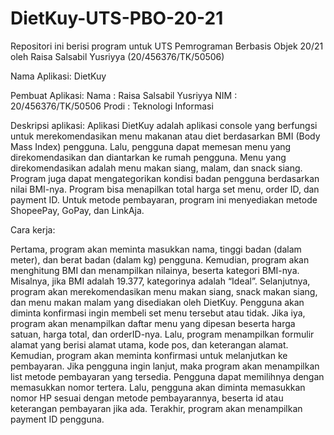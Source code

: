 # DietKuy-UTS-PBO-20-21
Repositori ini berisi program untuk UTS Pemrograman Berbasis Objek 20/21 oleh Raisa Salsabil Yusriyya (20/456376/TK/50506)

Nama Aplikasi: DietKuy

Pembuat Aplikasi:
    Nama	: Raisa Salsabil Yusriyya
    NIM	: 20/456376/TK/50506
    Prodi	: Teknologi Informasi
    
Deskripsi aplikasi:
  Aplikasi DietKuy adalah aplikasi console yang berfungsi untuk merekomendasikan menu makanan atau diet berdasarkan BMI (Body Mass Index) pengguna. Lalu, pengguna dapat memesan menu yang direkomendasikan dan diantarkan ke rumah pengguna. Menu yang direkomendasikan adalah menu makan siang, malam, dan snack siang. Program juga dapat mengategorikan kondisi badan pengguna berdasarkan nilai BMI-nya. Program bisa menapilkan total harga set menu, order ID, dan payment ID. Untuk metode pembayaran, program ini menyediakan metode ShopeePay, GoPay, dan LinkAja.
  
Cara kerja:

  Pertama, program akan meminta masukkan nama, tinggi badan (dalam meter), dan berat badan (dalam kg) pengguna. Kemudian, program akan menghitung BMI dan menampilkan nilainya, beserta kategori BMI-nya. Misalnya, jika BMI adalah 19.377, kategorinya adalah “Ideal”. 
Selanjutnya, program akan merekomendasikan menu makan siang, snack makan siang, dan menu makan malam yang disediakan oleh DietKuy. Pengguna akan diminta konfirmasi ingin membeli set menu tersebut atau tidak. Jika iya, program akan menampilkan daftar menu yang dipesan beserta harga satuan, harga total, dan orderID-nya. Lalu, program menampilkan formulir alamat yang berisi alamat utama, kode pos, dan keterangan alamat. 
Kemudian, program akan meminta konfirmasi untuk melanjutkan ke pembayaran. Jika pengguna ingin lanjut,  maka program akan menampilkan list metode pembayaran yang tersedia. Pengguna dapat memilihnya dengan memasukkan nomor tertera. Lalu, pengguna akan diminta memasukkan nomor HP sesuai dengan metode pembayarannya, beserta id atau keterangan pembayaran jika ada. Terakhir, program akan menampilkan payment ID pengguna. 


